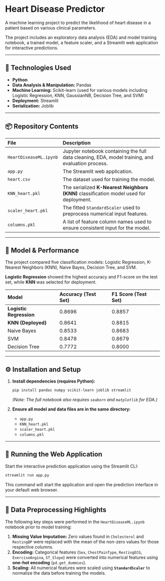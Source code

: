# Heart Disease Predictor

A machine learning project to predict the likelihood of heart disease in a patient based on various clinical parameters.

The project includes an exploratory data analysis (EDA) and model training notebook, a trained model, a feature scaler, and a Streamlit web application for interactive predictions.

-----

## 🚀 Technologies Used

  * **Python**
  * **Data Analysis & Manipulation:** Pandas
  * **Machine Learning:** Scikit-learn (used for various models including Logistic Regression, KNN, GaussianNB, Decision Tree, and SVM)
  * **Deployment:** Streamlit
  * **Serialization:** Joblib

-----

## 📦 Repository Contents

| File | Description |
| :--- | :--- |
| `HeartDiseaseML.ipynb` | Jupyter notebook containing the full data cleaning, EDA, model training, and evaluation process. |
| `app.py` | The Streamlit web application. |
| `heart.csv` | The dataset used for training the model. |
| `KNN_heart.pkl` | The serialized **K-Nearest Neighbors (KNN)** classification model used for deployment. |
| `scaler_heart.pkl` | The fitted `StandardScaler` used to preprocess numerical input features. |
| `columns.pkl` | A list of feature column names used to ensure consistent input for the model. |

-----

## 🧠 Model & Performance

The project compared five classification models: Logistic Regression, K-Nearest Neighbors (KNN), Naive Bayes, Decision Tree, and SVM.

**Logistic Regression** showed the highest accuracy and F1-score on the test set, while **KNN** was selected for deployment.

| Model | Accuracy (Test Set) | F1 Score (Test Set) |
| :--- | :--- | :--- |
| **Logistic Regression** | 0.8696 | 0.8857 |
| **KNN (Deployed)** | 0.8641 | 0.8815 |
| Naive Bayes | 0.8533 | 0.8683 |
| SVM | 0.8478 | 0.8679 |
| Decision Tree | 0.7772 | 0.8000 |

-----

## ⚙️ Installation and Setup

1.  **Install dependencies (requires Python):**

    ```bash
    pip install pandas numpy scikit-learn joblib streamlit
    ```

    *(Note: The full notebook also requires `seaborn` and `matplotlib` for EDA.)*

2.  **Ensure all model and data files are in the same directory:**

      * `app.py`
      * `KNN_heart.pkl`
      * `scaler_heart.pkl`
      * `columns.pkl`

-----

## 🚀 Running the Web Application

Start the interactive prediction application using the Streamlit CLI:

```bash
streamlit run app.py
```

This command will start the application and open the prediction interface in your default web browser.

-----

## 📝 Data Preprocessing Highlights

The following key steps were performed in the `HeartDiseaseML.ipynb` notebook prior to model training:

1.  **Missing Value Imputation:** Zero values found in `Cholesterol` and `RestingBP` were replaced with the mean of the non-zero values for those respective columns.
2.  **Encoding:** Categorical features (`Sex`, `ChestPainType`, `RestingECG`, `ExerciseAngina`, `ST_Slope`) were converted into numerical features using **one-hot encoding** (`pd.get_dummies`).
3.  **Scaling:** All numerical features were scaled using **`StandardScaler`** to normalize the data before training the models.
